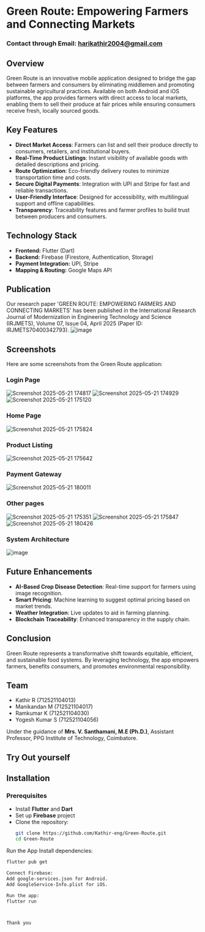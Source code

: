 # Green Route: Empowering Farmers and Connecting Markets

### Contact through Email: harikathir2004@gmail.com

## Overview
Green Route is an innovative mobile application designed to bridge the gap between farmers and consumers by eliminating middlemen and promoting sustainable agricultural practices. Available on both Android and iOS platforms, the app provides farmers with direct access to local markets, enabling them to sell their produce at fair prices while ensuring consumers receive fresh, locally sourced goods.

## Key Features
- **Direct Market Access**: Farmers can list and sell their produce directly to consumers, retailers, and institutional buyers.
- **Real-Time Product Listings**: Instant visibility of available goods with detailed descriptions and pricing.
- **Route Optimization**: Eco-friendly delivery routes to minimize transportation time and costs.
- **Secure Digital Payments**: Integration with UPI and Stripe for fast and reliable transactions.
- **User-Friendly Interface**: Designed for accessibility, with multilingual support and offline capabilities.
- **Transparency**: Traceability features and farmer profiles to build trust between producers and consumers.

## **Technology Stack**
- **Frontend:** Flutter (Dart)
- **Backend:** Firebase (Firestore, Authentication, Storage)
- **Payment Integration:** UPI, Stripe
- **Mapping & Routing:** Google Maps API

## Publication 
Our research paper 'GREEN ROUTE: EMPOWERING FARMERS AND CONNECTING MARKETS' has been published in the International Research Journal of Modernization in Engineering Technology and Science (IRJMETS), Volume 07, Issue 04, April 2025 (Paper ID: IRJMETS70400342793).
![image](https://github.com/user-attachments/assets/6fe671e7-e45b-4120-a7f9-0e0f0d36762e)


## Screenshots
Here are some screenshots from the Green Route application:

### Login Page

![Screenshot 2025-05-21 174817](https://github.com/user-attachments/assets/4b756faa-fa1d-405c-9714-4216620deb61)
![Screenshot 2025-05-21 174929](https://github.com/user-attachments/assets/40fb9cb5-dec2-473c-b5ef-4e642eecd51d)
![Screenshot 2025-05-21 175120](https://github.com/user-attachments/assets/4c669c38-fab5-4da0-9798-e03919ad148b)

### Home Page

![Screenshot 2025-05-21 175824](https://github.com/user-attachments/assets/fefe3983-145d-44c7-996f-593f10a81ea3)

### Product Listing

![Screenshot 2025-05-21 175642](https://github.com/user-attachments/assets/90fbd515-bf74-41c2-8f90-3a1565d700f7)

### Payment Gateway

![Screenshot 2025-05-21 180011](https://github.com/user-attachments/assets/5b1e242a-5f38-4d4f-b2a5-9800d9928f01)

### Other pages

![Screenshot 2025-05-21 175351](https://github.com/user-attachments/assets/2fa352d1-158f-443f-aa97-6f8339555ef2)
![Screenshot 2025-05-21 175847](https://github.com/user-attachments/assets/e9ba00ed-1e0c-47d6-9faf-bbfa10980831)
![Screenshot 2025-05-21 180426](https://github.com/user-attachments/assets/adc5faf7-6ec0-4dae-9aa4-837d3befd095)


### **System Architecture**

![image](https://github.com/user-attachments/assets/e539f7f8-f923-46d6-9df8-eb5a8ef40443)

## Future Enhancements
- **AI-Based Crop Disease Detection**: Real-time support for farmers using image recognition.
- **Smart Pricing**: Machine learning to suggest optimal pricing based on market trends.
- **Weather Integration**: Live updates to aid in farming planning.
- **Blockchain Traceability**: Enhanced transparency in the supply chain.

## Conclusion
Green Route represents a transformative shift towards equitable, efficient, and sustainable food systems. By leveraging technology, the app empowers farmers, benefits consumers, and promotes environmental responsibility.

## Team
- Kathir R (712521104013)
- Manikandan M (712521104017)
- Ramkumar K (712521104030)
- Yogesh Kumar S (712521104056)

Under the guidance of **Mrs. V. Santhamani, M.E (Ph.D.)**, Assistant Professor, PPG Institute of Technology, Coimbatore.

## **Try Out yourself**
## **Installation**
### **Prerequisites**
- Install **Flutter** and **Dart**
- Set up **Firebase** project
- Clone the repository:
  ```bash
  git clone https://github.com/Kathir-eng/Green-Route.git
  cd Green-Route

Run the App Install dependencies:

  ```bash
  flutter pub get

Connect Firebase:
Add google-services.json for Android.
Add GoogleService-Info.plist for iOS.

Run the app:
flutter run



Thank you
